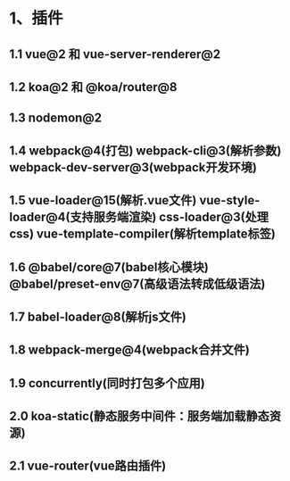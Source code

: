 # 1、插件

## 1.1 vue@2 和 vue-server-renderer@2

## 1.2 koa@2 和 @koa/router@8

## 1.3 nodemon@2

## 1.4 webpack@4(打包) webpack-cli@3(解析参数) webpack-dev-server@3(webpack开发环境)

## 1.5 vue-loader@15(解析.vue文件) vue-style-loader@4(支持服务端渲染) css-loader@3(处理css) vue-template-compiler(解析template标签)

## 1.6 @babel/core@7(babel核心模块) @babel/preset-env@7(高级语法转成低级语法)

## 1.7 babel-loader@8(解析js文件)

## 1.8 webpack-merge@4(webpack合并文件)

## 1.9 concurrently(同时打包多个应用)

## 2.0 koa-static(静态服务中间件：服务端加载静态资源)

## 2.1 vue-router(vue路由插件)